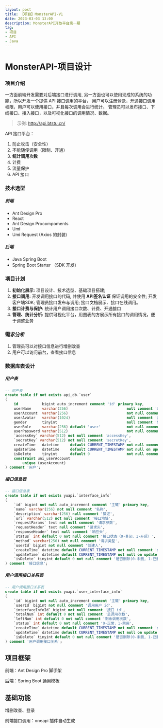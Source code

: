 ```yaml
---
layout: post
title: 【项目】MonsterAPI-V1
date: 2023-03-03 13:00
description: MonsterAPI开放平台第一期
tag:
- 项目
- API
- Java
---
```


# MonsterAPI-项目设计

### 项目介绍

一方面前端开发需要对后端接口进行调用, 另一方面也可以使用现成的系统的功能，所以开发一个提供 API 接口调用的平台，
用户可以注册登录，开通接口调用权限，用户可以使用接口，并且每次调用会进行统计。
管理员可以发布接口、下线接口、接入接口，以及可视化接口的调用情况、数据。

> 示例: http://api.btstu.cn/

API 接口平台：

1. 防止攻击（安全性）
2. 不能随便调用（限制、开通）
3. **统计调用次数**
4. 计费
5. 流量保护
6. API 接口

### 技术选型

##### 前端

- Ant Design Pro
- React
- Ant Design Procompoments
- Umi
- Umi Request (Axios 的封装)

##### 后端

- Java Spring Boot
- Spring Boot Starter （SDK 开发）
 
### 项目计划

1. **初始化展示:** 项目设计、技术选型、基础项目搭建;
2. **接口调用:** 开发调用接口的代码, 并使用 **API签名认证** 保证调用的安全性; 
开发客户端SDK; 管理员接口发布与调用; 接口文档展示、接口在线调用。
3. **接口计费与保护:** 统计用户调用接口次数、计费、开通接口
4. **管理、统计分析:** 提供可视化平台，用图表的方展示所有接口的调用情况，便于调整业务

### 需求分析

1. 管理员可以对接口信息进行增删改查
2. 用户可以访问前台，查看接口信息

### 数据库表设计

##### 用户表

```sql
-- 用户表
create table if not exists api_db.`user`
(
    id           bigint auto_increment comment 'id' primary key,
    userName     varchar(256)                           null comment '用户昵称',
    userAccount  varchar(256)                           not null comment '账号',
    userAvatar   varchar(1024)                          null comment '用户头像',
    gender       tinyint                                null comment '性别',
    userRole     varchar(256) default 'user'            not null comment '用户角色：user / admin',
    userPassword varchar(512)                           not null comment '密码',
    `accessKey` varchar(512) not null comment 'accessKey',
    `secretKey` varchar(512) not null comment 'secretKey',
    createTime   datetime     default CURRENT_TIMESTAMP not null comment '创建时间',
    updateTime   datetime     default CURRENT_TIMESTAMP not null on update CURRENT_TIMESTAMP comment '更新时间',
    isDelete     tinyint      default 0                 not null comment '是否删除',
    constraint uni_userAccount
        unique (userAccount)
) comment '用户';
```

##### 接口信息表

```sql
-- 接口信息表
create table if not exists yuapi.`interface_info`
(
    `id` bigint not null auto_increment comment '主键' primary key,
    `name` varchar(256) not null comment '名称',
    `description` varchar(256) null comment '描述',
    `url` varchar(512) not null comment '接口地址',
    `requestParams` text not null comment '请求参数',
    `requestHeader` text null comment '请求头',
    `responseHeader` text null comment '响应头',
    `status` int default 0 not null comment '接口状态（0-关闭，1-开启）',
    `method` varchar(256) not null comment '请求类型',
    `userId` bigint not null comment '创建人',
    `createTime` datetime default CURRENT_TIMESTAMP not null comment '创建时间',
    `updateTime` datetime default CURRENT_TIMESTAMP not null on update CURRENT_TIMESTAMP comment '更新时间',
    `isDelete` tinyint default 0 not null comment '是否删除(0-未删, 1-已删)'
) comment '接口信息';
```

##### 用户调用接口关系表

```sql
-- 用户调用接口关系表
create table if not exists yuapi.`user_interface_info`
(
    `id` bigint not null auto_increment comment '主键' primary key,
    `userId` bigint not null comment '调用用户 id',
    `interfaceInfoId` bigint not null comment '接口 id',
    `totalNum` int default 0 not null comment '总调用次数',
    `leftNum` int default 0 not null comment '剩余调用次数',
    `status` int default 0 not null comment '0-正常，1-禁用',
    `createTime` datetime default CURRENT_TIMESTAMP not null comment '创建时间',
    `updateTime` datetime default CURRENT_TIMESTAMP not null on update CURRENT_TIMESTAMP comment '更新时间',
    `isDelete` tinyint default 0 not null comment '是否删除(0-未删, 1-已删)'
) comment '用户调用接口关系';
```

## 项目框架

前端：Ant Design Pro 脚手架

后端：Spring Boot 通用模板

## 基础功能

增删改查、登录

前端接口调用：oneapi 插件自动生成






